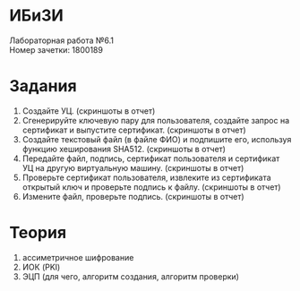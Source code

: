 # ИБиЗИ
Лабораторная работа №6.1  
Номер зачетки: 1800189
# Задания
1. Создайте УЦ. (скриншоты в отчет)  
2. Сгенерируйте ключевую пару для пользователя, создайте запрос на сертификат и выпустите сертификат. (скриншоты в отчет)  
3. Создайте текстовый файл (в файле ФИО) и подпишите его, используя функцию хеширования SHA512. (скриншоты в отчет)  
4. Передайте файл, подпись, сертификат пользователя и сертификат УЦ на другую виртуальную машину. (скриншоты в отчет)  
5. Проверьте сертификат пользователя, извлеките из сертификата открытый ключ и проверьте подпись к файлу. (скриншоты в отчет)  
6. Измените файл, проверьте подпись. (скриншоты в отчет)  
# Теория
1. ассиметричное шифрование  
2. ИОК (PKI)  
3. ЭЦП (для чего, алгоритм создания, алгоритм проверки)  
